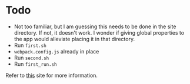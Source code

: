 # Todo

- Not too familiar, but I am guessing this needs to be done in the site directory.  If not, it doesn't work.  I wonder if giving global properties to the app would alleviate placing it in that directory.
- Run `first.sh`
- `webpack.config.js` already in place
- Run `second.sh`
- Run `first_run.sh`


Refer to [this](https://ckeditor.com/docs/ckeditor5/latest/framework/guides/quick-start.html) site for more information.
